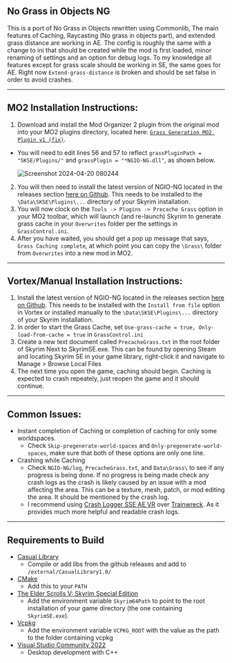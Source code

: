 ## No Grass in Objects NG

This is a port of No Grass in Objects rewritten using Commonlib, The main features of Caching, Raycasting (No grass in objects part), and extended grass distance are working in AE. The config is roughly the same with a change to ini that should be created while the mod is first loaded, minor renaming of settings and an option for debug logs. To my knowledge all features except for grass scale should be working in SE, the same goes for AE. Right now `Extend-grass-distance` is broken and should be set false in order to avoid crashes. 

---

## MO2 Installation Instructions:

1. Download and install the Mod Organizer 2 plugin from the original mod into your MO2 plugins directory, located here: [`Grass Generation MO2 Plugin v1 (fix)`](https://www.nexusmods.com/skyrimspecialedition/mods/42161?tab=files).
 - You will need to edit lines 56 and 57 to reflect `grassPluginPath = "SKSE/Plugins/"` and `grassPlugin = "*NGIO-NG.dll"`, as shown below.

    ![Screenshot 2024-04-20 080244](https://github.com/AllstaRawR/No-Grass-In-Objects-NG/assets/164591926/af9cced5-e1f9-49b8-8014-863e6195d87f)

2. You will then need to install the latest version of NGIO-NG located in the releases section [here on Github](https://github.com/SaneEngineer/No-Grass-In-Objects-NG/releases/). This needs to be installed to the `\Data\SKSE\Plugins\...` directory of your Skyrim installation. 
3. You will now clock on the `Tools -> Plugins -> Precache Grass` option in your MO2 toolbar, which will launch (and re-launch) Skyrim to generate grass cache in your `Overwrites` folder per the settings in `GrassControl.ini`.
4. After you have waited, you should get a pop up message that says, `Grass Caching complete`, at which point you can copy the `\Grass\` folder from `Overwrites` into a new mod in MO2.

---

## Vortex/Manual Installation Instructions:
1. Install the latest version of NGIO-NG located in the releases section [here on Github](https://github.com/SaneEngineer/No-Grass-In-Objects-NG/releases/). This needs to be installed with the `Install from file` option in Vortex or installed manually to the `\Data\SKSE\Plugins\...` directory of your Skyrim installation. 
2. In order to start the Grass Cache, set `Use-grass-cache = true, Only-load-from-cache = true` in `GrassControl.ini`
3. Create a new text document called `PrecacheGrass.txt` in the root folder of Skyrim Next to SkyrimSE.exe.
This can be found by opening Steam and locating Skyrim SE in your game library, right-click it and navigate to Manage > Browse Local Files
5. The next time you open the game, caching should begin. Caching is expected to crash repeately, just reopen the game and it should continue.

---

## Common Issues:
* Instant completion of Caching or completion of caching for only some worldspaces.
  - Check `Skip-pregenerate-world-spaces` and `Only-pregenerate-world-spaces`, make sure that both of these options are only one line.
* Crashing while Caching
  - Check `NGIO-NG/log`, `PrecacheGrass.txt`, and `Data\Grass\` to see if any progress is being done. If no progress is being made check any crash logs as the crash is likely caused by an issue with a mod affecting the area. This can be a texture, mesh, patch, or mod editing the area. It should be mentioned by the crash log.
  - I recommend using [Crash Logger SSE AE VR](https://www.nexusmods.com/skyrimspecialedition/mods/59818?tab=description) over [Trainwreck](https://www.nexusmods.com/skyrimspecialedition/mods/106440). As it provides much more helpful and readable crash logs.
 
 ---

## Requirements to Build

- [Casual Library](https://github.com/CasualCoder91/CasualLibrary/)
  - Compile or add libs from the github releases and add to `/external/CasualLibrary1.0/`
- [CMake](https://cmake.org/)
  - Add this to your `PATH`
- [The Elder Scrolls V: Skyrim Special Edition](https://store.steampowered.com/app/489830)
  - Add the environment variable `Skyrim64Path` to point to the root installation of your game directory (the one containing `SkyrimSE.exe`).
- [Vcpkg](https://github.com/microsoft/vcpkg)
  - Add the environment variable `VCPKG_ROOT` with the value as the path to the folder containing vcpkg
- [Visual Studio Community 2022](https://visualstudio.microsoft.com/)
  - Desktop development with C++
